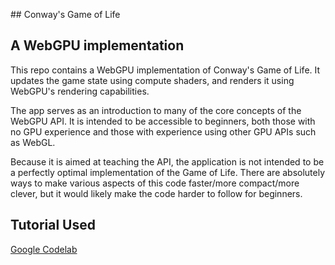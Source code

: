 ## Conway's Game of Life

## A WebGPU implementation
This repo contains a WebGPU implementation of Conway's Game of Life. It updates the game state using compute shaders, and renders it using WebGPU's rendering capabilities.

The app serves as an introduction to many of the core concepts of the WebGPU API. It is intended to be accessible to beginners, both those with no GPU experience and those with experience using other GPU APIs such as WebGL.

Because it is aimed at teaching the API, the application is not intended to be a perfectly optimal implementation of the Game of Life. There are absolutely ways to make various aspects of this code faster/more compact/more clever, but it would likely make the code harder to follow for beginners.

## Tutorial Used
[Google Codelab](https://codelabs.developers.google.com/your-first-webgpu-app#0)

